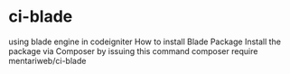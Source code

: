 # ci-blade
using blade engine in codeigniter
How to install Blade Package
Install the package via Composer by issuing this command
composer require mentariweb/ci-blade

